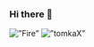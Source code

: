 ### Hi there 👋

<img src="https://c.tenor.com/xuFoluWMaAoAAAAC/tenor.gif" alt=”Fire” />

<img src="https://komarev.com/ghpvc/?username=Inigoliz&color=orange&style=flat-square&label=VISITOR+COUNT" alt=”tomkaX” />

<!--
**Inigoliz/Inigoliz** is a ✨ _special_ ✨ repository because its `README.md` (this file) appears on your GitHub profile.

Here are some ideas to get you started:

- 🔭 I’m currently working on ...
- 🌱 I’m currently learning ...
- 👯 I’m looking to collaborate on ...
- 🤔 I’m looking for help with ...
- 💬 Ask me about ...
- 📫 How to reach me: ...
- 😄 Pronouns: ...
- ⚡ Fun fact: ...
-->
